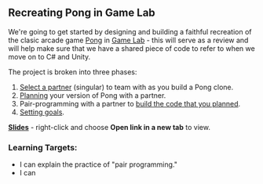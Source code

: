 [//]: # (<p><iframe src="https://douglasurner.github.io/GDP2/units/0/assignments/U0.2-pong-in-game-lab/" width="100%" height="666px"></iframe></p>)

## Recreating Pong in Game Lab

We're going to get started by designing and building a faithful recreation of the clasic arcade game [Pong][pong] in [Game Lab][gamelab] - this will serve as a review and will help make sure that we have a shared piece of code to refer to when we move on to C# and Unity.

The project is broken into three phases:

1. [Select a partner][pigl-1] (singular) to team with as you build a Pong clone.
1. [Planning][pigl-2] your version of Pong with a partner.
1. Pair-programming with a partner to [build the code that you planned][pigl-3].
1. [Setting goals][pigl-4].

**[Slides][slides]** - right-click and choose **Open link in a new tab** to view.

### Learning Targets:

* I can explain the practice of "pair programming."
* I can 

[pigl-1]: https://canvas.instructure.com/courses/1405044/assignments/10679723?module_item_id=22037052
[pigl-2]: https://canvas.instructure.com/courses/1405044/assignments/10679723?module_item_id=22037052
[pigl-3]: https://canvas.instructure.com/courses/1405044/assignments/10679723?module_item_id=22037052
[pigl-4]: https://canvas.instructure.com/courses/1405044/assignments/10679723?module_item_id=22037052

[gamelab]: https://code.org/educate/gamelab
[pong]: https://en.wikipedia.org/wiki/Pong
[slides]: https://docs.google.com/presentation/d/1TBhl6NRaJ0Olm0RKRoqmUXlS4waE-9QWvWUgpXubbJU/edit?usp=sharing
